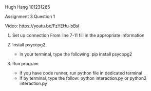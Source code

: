 Hugh Hang
101231265

Assignment 3 Question 1

Video: https://youtu.be/FzYEHu-bBsI

1. Set up connection
   From line 7-11 fill in the appropriate information

2. Install psycopg2
   - In your terminal, type the following: pip install psycopg2
   
3. Run program
   - If you have code runner, run python file in dedicated terminal
   - If by terminal, type the follow: python interaction.py or python3 interaction.py
  
